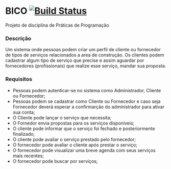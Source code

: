 # BICO [![Build Status](https://travis-ci.org/ads-ifpb-praticas/bico-dijalma.svg?branch=master)](https://travis-ci.org/ads-ifpb-praticas/bico-dijalma)

Projeto de disciplina de Práticas de Programação

### Descrição

Um sistema onde pessoas podem criar um perfil de cliente ou fornecedor de tipos de serviços relacionados a
area de construção. Os clientes podem cadastrar algum tipo de serviço que precise e assim aguardar por fornecedores 
(profissionais) que realize esse serviço, mandar sua proposta.

### Requisitos

* Pessoas podem autenticar-se no sistema como Administrador, Cliente ou Fornecedor;
* Pessoas podem se cadastrar como Cliente ou Fornecedor e caso seja Fornecedor deverá esperar a confirmarção
  do administrador para ativar sua conta;
* O Cliente pode lançar o serviço que necessita;
* O Fornedor envia propostas para os serviços disponíveis;
* O cliente pode informar que o serviço foi fechado e posteriormente finalizado;
* O cliente pode avaliar o serviço prestado pelo fornecedor;
* O fornecedor pode avaliar o cliente após prestar o serviço;
* O fornecedor pode visualizar uma breve agenda com seus serviços mais recentes;
* O fornecedor pode buscar por serviços;